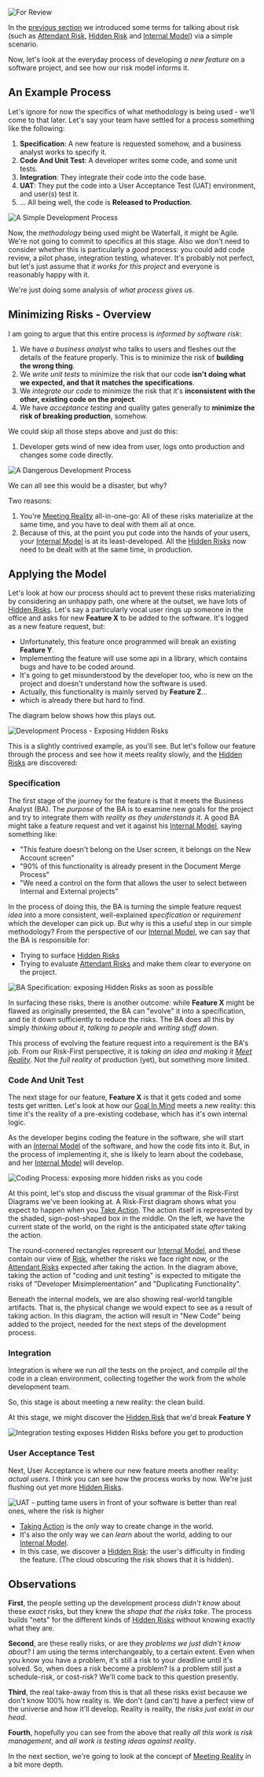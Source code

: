 ![For Review](images/state/for-review.png)

In the [previous section](A-Simple-Scenario) we introduced some terms for talking about risk (such as [Attendant Risk](Glossary#attendant-risk), [Hidden Risk](Glossary#attendant-risk) and [Internal Model](Glossary#Internal-model)) via a simple scenario.

Now, let's look at the everyday process of developing _a new feature_ on a software project, and see how our risk model informs it.

## An Example Process

Let's ignore for now the specifics of what methodology is being used - we'll come to that later.  Let's say your team have settled for a process something like the following:

1.  **Specification**: A new feature is requested somehow, and a business analyst works to specify it.
2.  **Code And Unit Test**: A developer writes some code, and some unit tests.
3.  **Integration**: They integrate their code into the code base.
4.  **UAT**: They put the code into a User Acceptance Test (UAT) environment, and user(s) test it.
5.  ... All being well, the code is **Released to Production**.

![A Simple Development Process](images/generated/introduction/development_process_1.png)

Now, the _methodology_ being used might be Waterfall, it might be Agile.  We're not going to commit to specifics at this stage.   Also we don't need to consider whether this is particularly a _good_ process: you could add code review, a pilot phase, integration testing, whatever.  It's probably not perfect, but let's just assume that _it works for this project_ and everyone is reasonably happy with it. 

We're just doing some analysis of _what process gives us_.  

## Minimizing Risks - Overview

I am going to argue that this entire process is _informed by software risk_:

1.  We have _a business analyst_ who talks to users and fleshes out the details of the feature properly.   This is to minimize the risk of **building the wrong thing**.
2.  We _write unit tests_ to minimize the risk that our code **isn't doing what we expected, and that it matches the specifications**.
3.  We _integrate our code_ to minimize the risk that it's **inconsistent with the other, existing code on the project**.  
4.  We have _acceptance testing_ and quality gates generally to **minimize the risk of breaking production**, somehow.

We could skip all those steps above and just do this: 

1.  Developer gets wind of new idea from user, logs onto production and changes some code directly.

![A Dangerous Development Process](images/generated/introduction/development_process_2.png)

We can all see this would be a disaster, but why?

Two reasons: 

1.  You're [Meeting Reality](Glossary#meet-reality) all-in-one-go:  All of these risks materialize at the same time, and you have to deal with them all at once.
2.  Because of this, at the point you put code into the hands of your users, your [Internal Model](Glossary#Internal-Model) is at its least-developed.  All the [Hidden Risks](Glossary#hidden-risk) now need to be dealt with at the same time, in production.

## Applying the Model

Let's look at how our process should act to prevent these risks materializing by considering an unhappy path, one where at the outset, we have lots of [Hidden Risks](Glossary#hidden-risk).  Let's say a particularly vocal user rings up someone in the office and asks for new **Feature X** to be added to the software.  It's logged as a new feature request, but:
  
- Unfortunately, this feature once programmed will break an existing **Feature Y**.
- Implementing the feature will use some api in a library, which contains bugs and have to be coded around.
- It's going to get misunderstood by the developer too, who is new on the project and doesn't understand how the software is used.
- Actually, this functionality is mainly served by **Feature Z**...
- which is already there but hard to find.

The diagram below shows how this plays out.

![Development Process - Exposing Hidden Risks](images/generated/introduction/development_process_3.png)

This is a slightly contrived example, as you'll see.  But let's follow our feature through the process and see how it meets reality slowly, and the [Hidden Risks](Glossary#hidden-risk) are discovered:

### Specification

The first stage of the journey for the feature is that it meets the Business Analyst (BA).  The _purpose_ of the BA is to examine new goals for the project and try to integrate them with _reality as they understands it_.  A good BA might take a feature request and vet it against his [Internal Model](Glossary#internal-model), saying something like: 

- "This feature doesn't belong on the User screen, it belongs on the New Account screen"
- "90% of this functionality is already present in the Document Merge Process" 
- "We need a control on the form that allows the user to select between Internal and External projects"

In the process of doing this, the BA is turning the simple feature request _idea_ into a more consistent, well-explained _specification_ or _requirement_ which the developer can pick up.  But why is this a useful step in our simple methodology?  From the perspective of our [Internal Model](Glossary#Internal-Model), we can say that the BA is responsible for:

- Trying to surface [Hidden Risks](Glossary#hidden-risk)
- Trying to evaluate [Attendant Risks](Glossary#attendant-risk) and make them clear to everyone on the project.

![BA Specification: exposing Hidden Risks as soon as possible](images/generated/introduction/development_process_ba.png)

In surfacing these risks, there is another outcome:  while **Feature X** might be flawed as originally presented, the BA can "evolve" it into a specification, and tie it down sufficiently to reduce the risks.   The BA does all this by simply _thinking about it_, _talking to people_ and _writing stuff down_.

This process of evolving the feature request into a requirement is the BA's job.  From our Risk-First perspective, it is _taking an idea and making it [Meet Reality](Glossary#meet-reality)_.  Not the _full reality_ of production (yet), but something more limited.  

### Code And Unit Test

The next stage for our feature, **Feature X** is that it gets coded and some tests get written.  Let's look at how our [Goal In Mind](Glossary#Goal-In-Mind) meets a new reality:   this time it's the reality of a pre-existing codebase, which has it's own internal logic.

As the developer begins coding the feature in the software, she will start with an [Internal Model](Glossary#Internal-Model) of the software, and how the code fits into it.  But, in the process of implementing it, she is likely to learn about the codebase, and 
her [Internal Model](Glossary#Internal-Model) will develop.  

![Coding Process:  exposing more hidden risks as you code](images/generated/introduction/development_process_code.png)

At this point, let's stop and discuss the visual grammar of the Risk-First Diagrams we've been looking at.  A Risk-First diagram shows what you expect to happen when you [Take Action](Glossary#taking-action).  The action itself is represented by the shaded, sign-post-shaped box in the middle.  On the left, we have the current state of the world, on the right is the anticipated state _after_ taking the action.

The round-cornered rectangles represent our [Internal Model](Glossary#internal-model), and these contain our view of [Risk](Glossary#Risk), whether the risks we face right now, or the [Attendant Risks](Glossary#attendant-risk) expected after taking the action.  In the diagram above, taking the action of "coding and unit testing" is expected to mitigate the risks of "Developer Misimplementation" and "Duplicating Functionality".

Beneath the internal models, we are also showing real-world tangible artifacts.  That is, the physical change we would expect to see as a result of taking action.  In this diagram, the action will result in "New Code" being added to the project, needed for the next steps of the development process. 

### Integration

Integration is where we run _all_ the tests on the project, and compile _all_ the code in a clean environment, collecting together the work from the whole development team. 

So, this stage is about meeting a new reality: the clean build.   

At this stage, we might discover the [Hidden Risk](Glossary#Hidden-Risk) that we'd break **Feature Y**

![Integration testing exposes Hidden Risks before you get to production](images/generated/introduction/development_process_integration.png)

### User Acceptance Test

Next, User Acceptance is where our new feature meets another reality: _actual users_.   I think you can see how the process works by now.  We're just flushing out yet more [Hidden Risks](Glossary#hidden-risk).

![UAT - putting tame users in front of your software is better than real ones, where the risk is higher ](images/generated/introduction/development_process_uat.png)

 - [Taking Action](Glossary#taking-action) is the _only_ way to create change in the world.
 - It's also the only way we can _learn_ about the world, adding to our [Internal Model](Glossary#internal-model).  
 - In this case, we discover a [Hidden Risk](Glossary#hidden-risk): the user's difficulty in finding the feature.  (The cloud obscuring the risk shows that it is hidden).

## Observations

**First**, the people setting up the development process _didn't know_ about these _exact_ risks, but they knew the _shape that the risks take_.   The process builds "nets" for the different kinds of [Hidden Risks](Glossary#hidden-risk) without knowing exactly what they are.  

**Second**, are these really risks, or are they _problems we just didn't know about_?  I am using the terms interchangeably, to a certain extent.  Even when you know you have a problem, it's still a risk to your deadline until it's solved.  So, when does a risk become a problem?  Is a problem still just a schedule-risk, or cost-risk?  We'll come back to this question presently.

**Third**, the real take-away from this is that all these risks exist because we don't know 100% how reality is.  We don't (and can't) have a perfect view of the universe and how it'll develop.   Reality is reality, _the risks just exist in our head_.

**Fourth**, hopefully you can see from the above that really _all this work is risk management_, and _all work is testing ideas against reality_.   

In the next section, we're going to look at the concept of [Meeting Reality](Meeting-reality) in a bit more depth.




